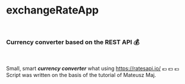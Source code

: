 # exchangeRateApp

<br />

### Currency converter based on the REST API :moneybag:

<br />

Small, smart ***currency converter*** what using https://ratesapi.io/ :euro: :dollar: :pound:
<br />
Script was written on the basis of the tutorial of Mateusz Maj.






